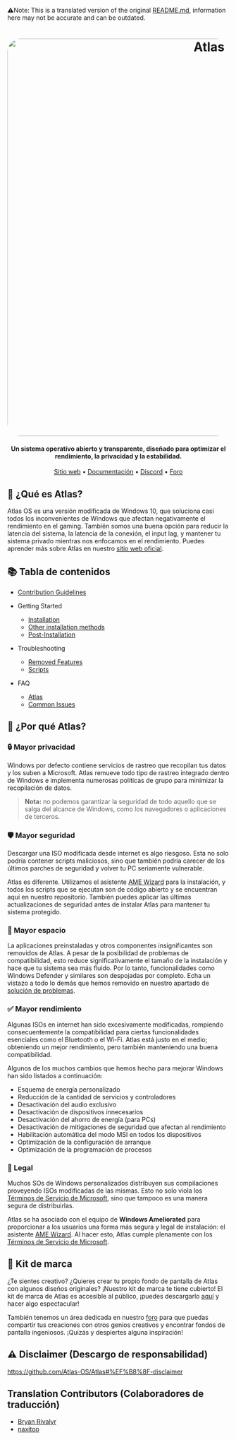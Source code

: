 ⚠️Note: This is a translated version of the original [README.md](https://github.com/Atlas-OS/Atlas/blob/main/README.md), information here may not be accurate and can be outdated.
<h1 align="center">
  <a href="http://atlasos.net"><img src="https://gcore.jsdelivr.net/gh/Atlas-OS/Atlas@main/img/banner.png" alt="Atlas" width="900" style="border-radius: 30px"></a>
</h1>

<h4 align="center">Un sistema operativo abierto y transparente, diseñado para optimizar el rendimiento, la privacidad y la estabilidad.</h4>

<p align="center">
  <a href="https://atlasos.net">Sitio web</a>
  •
  <a href="https://docs.atlasos.net">Documentación</a>
  •
  <a href="https://discord.atlasos.net" target="_blank">Discord</a>
  •
  <a href="https://forum.atlasos.net">Foro</a>
</p>

## 🤔 **¿Qué es Atlas?**

Atlas OS es una versión modificada de Windows 10, que soluciona casi todos los inconvenientes de Windows que afectan negativamente el rendimiento en el gaming.
También somos una buena opción para reducir la latencia del sistema, la latencia de la conexión, el input lag, y mantener tu sistema privado mientras nos enfocamos en el rendimiento.
Puedes aprender más sobre Atlas en nuestro [sitio web oficial](https://atlasos.net).

## 📚 **Tabla de contenidos**

- [Contribution Guidelines](https://docs.atlasos.net/contributions)

- Getting Started
  - [Installation](https://docs.atlasos.net/getting-started/installation)
  - [Other installation methods](https://docs.atlasos.net/getting-started/other-installation-methods/no-usb)
  - [Post-Installation](https://docs.atlasos.net/getting-started/post-installation/drivers)

- Troubleshooting
  - [Removed Features](https://docs.atlasos.net/troubleshooting/removed-features)
  - [Scripts](https://docs.atlasos.net/troubleshooting/scripts)

- FAQ
  - [Atlas](https://atlasos.net/faq)
  - [Common Issues](https://docs.atlasos.net/troubleshooting/common-issues/hyper-v/)

## 👀 **¿Por qué Atlas?**

### 🔒 Mayor privacidad
Windows por defecto contiene servicios de rastreo que recopilan tus datos y los suben a Microsoft.
Atlas remueve todo tipo de rastreo integrado dentro de Windows e implementa numerosas políticas de grupo para minimizar la recopilación de datos. 

> **Nota:** no podemos garantizar la seguridad de todo aquello que se salga del alcance de Windows, como los navegadores o aplicaciones de terceros.

### 🛡️ Mayor seguridad
Descargar una ISO modificada desde internet es algo riesgoso. Esta no solo podría contener scripts maliciosos, sino que también podría carecer de los últimos parches de seguridad y volver tu PC seriamente vulnerable. 

Atlas es diferente. Utilizamos el asistente [AME Wizard](https://ameliorated.io) para la instalación, y todos los scripts que se ejecutan son de código abierto y se encuentran aquí en nuestro repositorio. También puedes aplicar las últimas actualizaciones de seguridad antes de instalar Atlas para mantener tu sistema protegido.

### 🚀 Mayor espacio
La aplicaciones preinstaladas y otros componentes insignificantes son removidos de Atlas. A pesar de la posibilidad de problemas de compatibilidad, esto reduce significativamente el tamaño de la instalación y hace que tu sistema sea más fluido. Por lo tanto, funcionalidades como Windows Defender y similares son despojadas por completo.
Echa un vistazo a todo lo demás que hemos removido en nuestro apartado de [solución de problemas](https://docs.atlasos.net/troubleshooting/removed-features).

### ✅ Mayor rendimiento
Algunas ISOs en internet han sido excesivamente modificadas, rompiendo consecuentemente la compatibilidad para ciertas funcionalidades esenciales como el Bluetooth o el Wi-Fi.
Atlas está justo en el medio; obteniendo un mejor rendimiento, pero también manteniendo una buena compatibilidad.

Algunos de los muchos cambios que hemos hecho para mejorar Windows han sido listados a continuación:
- Esquema de energía personalizado
- Reducción de la cantidad de servicios y controladores
- Desactivación del audio exclusivo
- Desactivación de dispositivos innecesarios
- Desactivación del ahorro de energía (para PCs)
- Desactivación de mitigaciones de seguridad que afectan al rendimiento
- Habilitación automática del modo MSI en todos los dispositivos
- Optimización de la configuración de arranque
- Optimización de la programación de procesos

### 📄 Legal
Muchos SOs de Windows personalizados distribuyen sus compilaciones proveyendo ISOs modificadas de las mismas. Esto no solo viola los [Términos de Servicio de Microsoft](https://www.microsoft.com/en-us/Useterms/Retail/Windows/10/UseTerms_Retail_Windows_10_English.htm), sino que tampoco es una manera segura de distribuirlas.

Atlas se ha asociado con el equipo de **Windows Ameliorated** para proporcionar a los usuarios una forma más segura y legal de instalación: el asistente [AME Wizard](https://ameliorated.io). Al hacer esto, Atlas cumple plenamente con los [Términos de Servicio de Microsoft](https://www.microsoft.com/en-us/Useterms/Retail/Windows/10/UseTerms_Retail_Windows_10_English.htm).

## 🎨 Kit de marca
¿Te sientes creativo? ¿Quieres crear tu propio fondo de pantalla de Atlas con algunos diseños originales? ¡Nuestro kit de marca te tiene cubierto!
El kit de marca de Atlas es accesible al público, ¡puedes descargarlo [aquí](https://cdn.jsdelivr.net/gh/Atlas-OS/Atlas@main/img/brand-kit.zip) y hacer algo espectacular!

También tenemos un área dedicada en nuestro [foro](https://forum.atlasos.net/t/art-showcase) para que puedas compartir tus creaciones con otros genios creativos y encontrar fondos de pantalla ingeniosos. ¡Quizás y despiertes alguna inspiración!

## ⚠️ Disclaimer (Descargo de responsabilidad)
https://github.com/Atlas-OS/Atlas#%EF%B8%8F-disclaimer

## Translation Contributors (Colaboradores de traducción)
- [Bryan Rivalyr](https://github.com/Rivalyr)
- [naxitoo](https://github.com/naxitoo)
